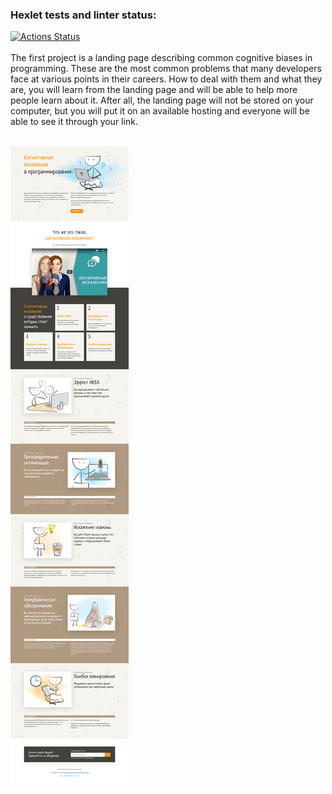 ### Hexlet tests and linter status:
[![Actions Status](https://github.com/AndreyKrymski/layout-designer-project-58/workflows/hexlet-check/badge.svg)](https://github.com/AndreyKrymski/layout-designer-project-58/actions)
<br>
<br>
The first project is a landing page describing common cognitive biases in programming. These are the most common problems that many developers face at various points in their careers. How to deal with them and what they are, you will learn from the landing page and will be able to help more people learn about it. After all, the landing page will not be stored on your computer, but you will put it on an available hosting and everyone will be able to see it through your link.
<br>
<br>

![alt text](./src/images/image_processing20221205-2528-ehvtax.png)
